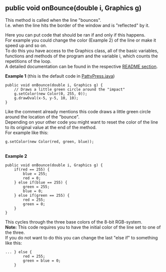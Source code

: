 ## public void onBounce(double i, Graphics g)  
This method is called when the line "bounces".  
I.e. when the line hits the border of the window and is "reflected" by it.

Here you can put code that should be ran if and only if this happens.  
For example you could change the color (Example 2) of the line or make it speed up and so on.  
To do this you have access to the Graphics class, all of the basic variables, functions and methods of the program and the variable i, which counts the repetitions of the loop.  
A detailed documentation can be found in the respective [README section](/README.md#3-documentation).  

**Example 1** (this is the default code in [PattyPress.java](/src/PattyPress.java))  
~~~
public void onBounce(double i, Graphics g) {
    // Draws a little green circle around the "impact"
    g.setColor(new Color(0, 255, 0));
    g.drawOval(x-5, y-5, 10, 10);
}
~~~
Like the comment already mentions this code draws a little green circle around the location of the "bounce".  
Depending on your other code you might want to reset the color of the line to its original value at the end of the method.  
For example like this:
~~~
g.setColor(new Color(red, green, blue));
~~~

&nbsp;  
**Example 2**
~~~
public void onBounce(double i, Graphics g) {
    if(red == 255) {
        blue = 255;
        red = 0;
    } else if(blue == 255) {
        green = 255;
        blue = 0;
    } else if(green == 255) {
        red = 255;
        green = 0;
    }
}
~~~
This cycles through the three base colors of the 8-bit RGB-system.  
**Note:** This code requires you to have the initial color of the line set to one of the three.  
If you do not want to do this you can change the last "else if" to something like this:
~~~
... } else {
        red = 255;
        green = blue = 0;
    }
~~~
